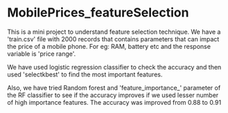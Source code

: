 # MobilePrices_featureSelection

This is a mini project to understand feature selection technique. We have a 'train.csv' file with 2000 records that contains parameters that can impact the price of a mobile phone. For eg: RAM, battery etc and the response variable is 'price range'.

We have used logistic regression classifier to check the accuracy and then used 'selectkbest' to find the most important features.

Also, we have tried Random forest and 'feature_importance_' parameter of the RF classifier to see if the accuracy improves if we used lesser number of high importance features. The accuracy was improved from 0.88 to 0.91
